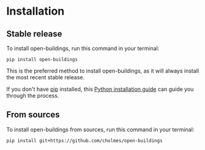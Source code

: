 # Installation

## Stable release

To install open-buildings, run this command in your terminal:

```
pip install open-buildings
```

This is the preferred method to install open-buildings, as it will always install the most recent stable release.

If you don't have [pip](https://pip.pypa.io) installed, this [Python installation guide](http://docs.python-guide.org/en/latest/starting/installation/) can guide you through the process.

## From sources

To install open-buildings from sources, run this command in your terminal:

```
pip install git+https://github.com/cholmes/open-buildings
```
